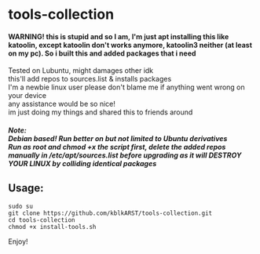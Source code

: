 # tools-collection
#### WARNING! this is stupid and so I am, I'm just apt installing this like katoolin, except katoolin don't works anymore, katoolin3 neither (at least on my pc). So i built this and added packages that i need

Tested on Lubuntu, might damages other idk<br>
this'll add repos to sources.list & installs packages<br>
I'm a newbie linux user please don't blame me if anything went wrong on your device<br>
any assistance would be so nice!<br>
im just doing my things and shared this to friends around<br>
##### Note:<br>Debian based! Run better on but not limited to Ubuntu derivatives<br> Run as root and chmod +x the script first, delete the added repos manually in /etc/apt/sources.list before upgrading as it will DESTROY YOUR LINUX by colliding identical packages
## Usage:
```
sudo su
git clone https://github.com/kblkARST/tools-collection.git
cd tools-collection
chmod +x install-tools.sh
```

Enjoy!

